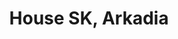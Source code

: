 ---
layout: project.hbs
key: house-sk-arkadia
title: House SK, Arkadia
category: Residential
designers: Makri Chrysi
photography: Makri Chrysi, Tzalla Lena
pdate: April.2013
og: true
description:
- The owners of this stone-build residence located in the village of Agios Andreas
  in Arcadia Province, appointed BaΒatchas to design a holiday retreat, that could
  also work as the main residence. The aesthetic direction given was not to stir away
  from the traditional architecture of the area, but to incorporate the comforts of
  a city residence.  The premises had neither an impressive building structure, nor
  other elements to suggest a welcoming country house. Always guided by the power
  of natural materials, and inspired by traditional techniques, BaΒatchas decided
  to reveal the natural stone on the facades of the building. The stones that could
  not be revealed were treated with a local natural plaster technique named kourasani.
  The rough texture of the flat walls covered with kourasani, tacitly blend in with
  the unveiled stone walls. In the interior, the traditional layout, dictating the
  beds’ position, led us to preserve the adjoining walls in the main living area.
  A step lower, an alternative living space was introduced to allow a more comfortable
  sitting area. As both main areas were insufficient in terms of height, the decision
  to reveal the stone in the interior walls allowed a feeling of spaciousness and
  elevation.  Light weighted and light coloured textiles were introduced in the living
  area to evoke a contemporary breeze; cushions with traditional embroidery and artifacts
  were carefully placed to maintain the traditional spirit. In the restroom as well
  as in the kitchen area, the walls were also treated with kourasani, and coloured
  with natural techniques.  Marble antiques have been selected to fit in the enclosed
  garden of the premises in-keeping with the rural interior & exterior surroundings.
photos:
- 01.jpg
- 02.jpg
- 03.jpg
- 04.jpg
- 05.jpg
- 06.jpg
- 07.jpg
- '08.jpg'
- '09.jpg'
---